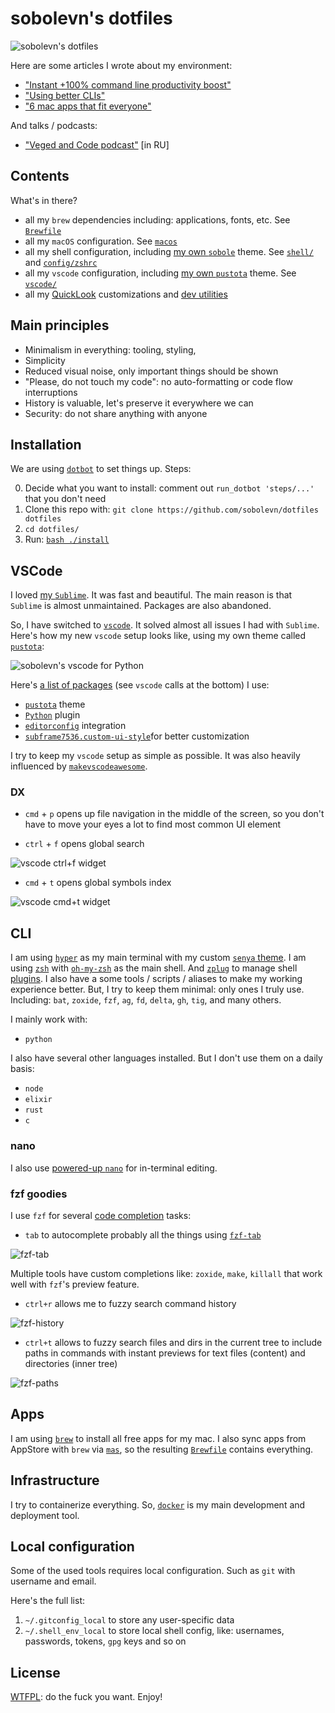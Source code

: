 # sobolevn's dotfiles

![sobolevn's dotfiles](https://raw.githubusercontent.com/sobolevn/dotfiles/master/media/hyper.png)

Here are some articles I wrote about my environment:

- ["Instant +100% command line productivity boost"](https://dev.to/sobolevn/instant-100-command-line-productivity-boost)
- ["Using better CLIs"](https://dev.to/sobolevn/using-better-clis-6o8)
- ["6 mac apps that fit everyone"](https://sobolevn.me/2019/07/6-best-mac-apps)

And talks / podcasts:

- ["Veged and Code podcast"](https://www.youtube.com/watch?v=nEF0I3VkmPA) \[in RU\]


## Contents

What's in there?

- all my `brew` dependencies including: applications, fonts, etc. See [`Brewfile`](https://github.com/sobolevn/dotfiles/blob/master/Brewfile)
- all my `macOS` configuration. See [`macos`](https://github.com/sobolevn/dotfiles/blob/master/macos/)
- all my shell configuration, including [my own `sobole`](https://github.com/sobolevn/sobole-zsh-theme) theme. See [`shell/`](https://github.com/sobolevn/dotfiles/tree/master/shell) and [`config/zshrc`](https://github.com/sobolevn/dotfiles/blob/master/config/zshrc)
- all my `vscode` configuration, including [my own `pustota`](https://github.com/sobolevn/pustota) theme. See [`vscode/`](https://github.com/sobolevn/dotfiles/tree/master/vscode)
- all my [QuickLook](https://github.com/sindresorhus/quick-look-plugins) customizations and [dev utilities](https://github.com/sbarex/SourceCodeSyntaxHighlight)


## Main principles

- Minimalism in everything: tooling, styling,
- Simplicity
- Reduced visual noise, only important things should be shown
- "Please, do not touch my code": no auto-formatting or code flow interruptions
- History is valuable, let's preserve it everywhere we can
- Security: do not share anything with anyone


## Installation

We are using [`dotbot`](https://github.com/anishathalye/dotbot/)
to set things up. Steps:

0. Decide what you want to install: comment out `run_dotbot 'steps/...'` that you don't need
1. Clone this repo with: `git clone https://github.com/sobolevn/dotfiles dotfiles`
2. `cd dotfiles/`
3. Run: [`bash ./install`](https://github.com/sobolevn/dotfiles/blob/master/install)


## VSCode

I loved [my `Sublime`](https://github.com/sobolevn/dotfiles/tree/34ee628e515f7fc782566b946a3b4ca906bad7ba/sublime3-conf).
It was fast and beautiful.
The main reason is that `Sublime` is almost unmaintained.
Packages are also abandoned.

So, I have switched to [`vscode`](https://formulae.brew.sh/cask/visual-studio-code).
It solved almost all issues I had with `Sublime`.
Here's how my new `vscode` setup looks like, using my own theme called [`pustota`](https://github.com/sobolevn/pustota):

![sobolevn's vscode for Python](https://raw.githubusercontent.com/sobolevn/dotfiles/master/media/vscode.png)

Here's [a list of packages](https://github.com/sobolevn/dotfiles/blob/master/Brewfile) (see `vscode` calls at the bottom) I use:

- [`pustota`](https://github.com/sobolevn/pustota) theme
- [`Python`](https://github.com/Microsoft/vscode-python) plugin
- [`editorconfig`](https://editorconfig.org/) integration
- [`subframe7536.custom-ui-style`](https://github.com/subframe7536/vscode-custom-ui-style)for better customization

I try to keep my `vscode` setup as simple as possible.
It was also heavily influenced by [`makevscodeawesome`](https://makevscodeawesome.com/).

### DX

- `cmd` + `p` opens up file navigation in the middle of the screen, so you don't have to move your eyes a lot to find most common UI element

- `ctrl` + `f` opens global search

![vscode ctrl+f widget](https://raw.githubusercontent.com/sobolevn/dotfiles/master/media/vscode-cmd-shift-f.png)

- `cmd` + `t` opens global symbols index

![vscode cmd+t widget](https://raw.githubusercontent.com/sobolevn/dotfiles/master/media/vscode-cmd-t.png)


## CLI

I am using [`hyper`](https://hyper.is/) as my main terminal with my custom [`senya` theme](https://github.com/sobolevn/senya).
I am using [`zsh`](https://github.com/zsh-users/zsh) with [`oh-my-zsh`](https://github.com/robbyrussell/oh-my-zsh)
as the main shell.
And [`zplug`](https://github.com/zplug/zplug) to manage shell [plugins](https://github.com/sobolevn/dotfiles/blob/master/config/zplugrc).
I also have a some tools / scripts / aliases to make my working experience better.
But, I try to keep them minimal: only ones I truly use. Including: `bat`, `zoxide`, `fzf`, `ag`, `fd`, `delta`, `gh`, `tig`, and many others.

I mainly work with:

- `python`

I also have several other languages installed.
But I don't use them on a daily basis:

- `node`
- `elixir`
- `rust`
- `c`

### nano

I also use [powered-up `nano`](https://github.com/sobolevn/dotfiles/blob/master/config/nanorc)
for in-terminal editing.

### fzf goodies

I use `fzf` for several [code completion](https://github.com/sobolevn/dotfiles/blob/master/shell/.completions) tasks:

- `tab` to autocomplete probably all the things using [`fzf-tab`](https://github.com/Aloxaf/fzf-tab)

![fzf-tab](https://raw.githubusercontent.com/sobolevn/dotfiles/master/media/fzf-tab.png)

Multiple tools have custom completions like: `zoxide`, `make`, `killall`
that work well with `fzf`'s preview feature.

- `ctrl+r` allows me to fuzzy search command history

![fzf-history](https://raw.githubusercontent.com/sobolevn/dotfiles/master/media/fzf-history.png)

- `ctrl+t` allows to fuzzy search files and dirs in the current tree to include paths in commands with instant previews for text files (content) and directories (inner tree)

![fzf-paths](https://raw.githubusercontent.com/sobolevn/dotfiles/master/media/fzf-paths.png)


## Apps

I am using [`brew`](https://brew.sh/) to install all free apps for my mac.
I also sync apps from AppStore with `brew` via [`mas`](https://formulae.brew.sh/formula/mas),
so the resulting [`Brewfile`](https://github.com/sobolevn/dotfiles/blob/master/Brewfile) contains everything.


## Infrastructure

I try to containerize everything.
So, [`docker`](https://formulae.brew.sh/cask/docker) is my main development and deployment tool.


## Local configuration

Some of the used tools requires local configuration. Such as `git` with username and email.

Here's the full list:

1. `~/.gitconfig_local` to store any user-specific data
2. `~/.shell_env_local` to store local shell config, like: usernames, passwords, tokens, `gpg` keys and so on


## License

[WTFPL](https://en.wikipedia.org/wiki/WTFPL): do the fuck you want. Enjoy!

